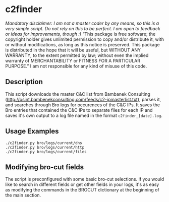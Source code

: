 # c2finder

*Mandatory disclaimer: I am not a master coder by any means, so this is a very simple script. Do not rely on this to be perfect. I am open to feedback or ideas for improvements, though :)*
“This package is free software; the copyright holder gives unlimited permission to copy and/or distribute
it, with or without modifications, as long as this notice is preserved. This package is distributed in the hope
that it will be useful, but WITHOUT ANY WARRANTY, to the extent permitted by law; without even the
implied warranty of MERCHANTABILITY or FITNESS FOR A PARTICULAR PURPOSE.” 
I am not responsible for any kind of misuse of this code.
## Description
This script downloads the master C&C list from Bambanek Consulting (http://osint.bambenekconsulting.com/feeds/c2-ipmasterlist.txt), parses it, and searches through Bro logs for occurences of the C&C IPs. It saves the Bro entries that contained the C&C IPs to separate files for each IP and saves it's own output to a log file named in the format `c2finder_[date].log`.

## Usage Examples

```
./c2finder.py bro/logs/current/dns
./c2finder.py bro/logs/current/http
./c2finder.py bro/logs/current/files
```

## Modifying bro-cut fields
The script is preconfigured with some basic bro-cut selections. If you would like to search in different fields or get other fields in your logs, it's as easy as modifying the commands in the BROCUT dictionary at the beginning of the main section.
